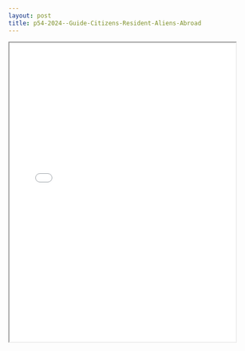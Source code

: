 ```yaml
---
layout: post
title: p54-2024--Guide-Citizens-Resident-Aliens-Abroad
---
```


<div class="pdf-container">
<iframe src="/ea/assets/pdfs/p54-2024--Guide-Citizens-Resident-Aliens-Abroad.pdf" height="600" width="90%" allowFullScreen="true"></iframe>
</div>

